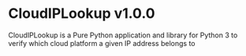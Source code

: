 # CloudIPLookup v1.0.0
CloudIPLookup is a Pure Python application and library for Python 3 to verify which cloud platform a given IP address belongs to
